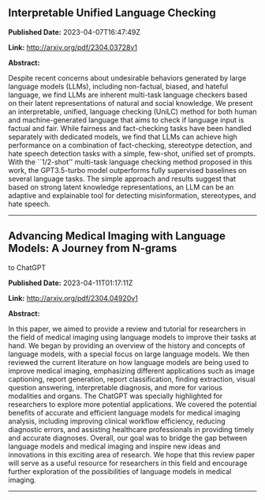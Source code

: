 ## Interpretable Unified Language Checking

**Published Date:** 2023-04-07T16:47:49Z

**Link:** http://arxiv.org/pdf/2304.03728v1

**Abstract:**

  Despite recent concerns about undesirable behaviors generated by large
language models (LLMs), including non-factual, biased, and hateful language, we
find LLMs are inherent multi-task language checkers based on their latent
representations of natural and social knowledge. We present an interpretable,
unified, language checking (UniLC) method for both human and machine-generated
language that aims to check if language input is factual and fair. While
fairness and fact-checking tasks have been handled separately with dedicated
models, we find that LLMs can achieve high performance on a combination of
fact-checking, stereotype detection, and hate speech detection tasks with a
simple, few-shot, unified set of prompts. With the ``1/2-shot'' multi-task
language checking method proposed in this work, the GPT3.5-turbo model
outperforms fully supervised baselines on several language tasks. The simple
approach and results suggest that based on strong latent knowledge
representations, an LLM can be an adaptive and explainable tool for detecting
misinformation, stereotypes, and hate speech.


---

## Advancing Medical Imaging with Language Models: A Journey from N-grams
  to ChatGPT

**Published Date:** 2023-04-11T01:17:11Z

**Link:** http://arxiv.org/pdf/2304.04920v1

**Abstract:**

  In this paper, we aimed to provide a review and tutorial for researchers in
the field of medical imaging using language models to improve their tasks at
hand. We began by providing an overview of the history and concepts of language
models, with a special focus on large language models. We then reviewed the
current literature on how language models are being used to improve medical
imaging, emphasizing different applications such as image captioning, report
generation, report classification, finding extraction, visual question
answering, interpretable diagnosis, and more for various modalities and organs.
The ChatGPT was specially highlighted for researchers to explore more potential
applications. We covered the potential benefits of accurate and efficient
language models for medical imaging analysis, including improving clinical
workflow efficiency, reducing diagnostic errors, and assisting healthcare
professionals in providing timely and accurate diagnoses. Overall, our goal was
to bridge the gap between language models and medical imaging and inspire new
ideas and innovations in this exciting area of research. We hope that this
review paper will serve as a useful resource for researchers in this field and
encourage further exploration of the possibilities of language models in
medical imaging.


---

